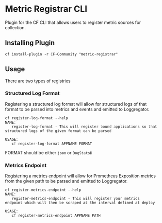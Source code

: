 # Metric Registrar CLI
Plugin for the CF CLI that allows users to register metric sources for collection.

## Installing Plugin
`cf install-plugin -r CF-Community "metric-registrar"`

## Usage
There are two types of registries

### Structured Log Format
Registering a structured log format will allow for structured logs of that format to be parsed into metrics and events and emitted to Loggregator.

```
cf register-log-format --help
NAME:
   register-log-format - This will register bound applications so that structured logs of the given format can be parsed

USAGE:
   cf register-log-format APPNAME FORMAT
```
FORMAT should be either `json` or `DogStatsD`

### Metrics Endpoint
Registering a metrics endpoint will allow for Prometheus Exposition metrics from the given path to be parsed and emitted to Loggregator.

```
cf register-metrics-endpoint --help
NAME:
   register-metrics-endpoint - This will register your metrics endpoint which will then be scraped at the interval defined at deploy

USAGE:
   cf register-metrics-endpoint APPNAME PATH
```
